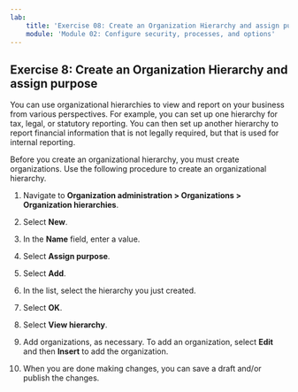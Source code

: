 ```yaml
---
lab:
    title: 'Exercise 08: Create an Organization Hierarchy and assign purpose'
    module: 'Module 02: Configure security, processes, and options'
---
```

## Exercise 8: Create an Organization Hierarchy and assign purpose

You can use organizational hierarchies to view and report on your business from
various perspectives. For example, you can set up one hierarchy for tax, legal,
or statutory reporting. You can then set up another hierarchy to report
financial information that is not legally required, but that is used for
internal reporting.

Before you create an organizational hierarchy, you must create organizations.
Use the following procedure to create an organizational hierarchy.

1.  Navigate to **Organization administration \> Organizations \> Organization
    hierarchies**.

2.  Select **New**.

3.  In the **Name** field, enter a value.

4.  Select **Assign purpose**.

5.  Select **Add**.

6.  In the list, select the hierarchy you just created.

7.  Select **OK**.

8.  Select **View hierarchy**.

9.  Add organizations, as necessary. To add an organization, select **Edit** and
    then **Insert** to add the organization.

10. When you are done making changes, you can save a draft and/or publish the
    changes.
